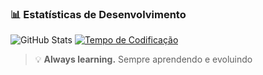 ### 📊 Estatísticas de Desenvolvimento

![GitHub Stats](https://github-readme-stats.vercel.app/api/top-langs/?username=Serafimklm&theme=dracula)
[![Tempo de Codificação](https://github-readme-stats.vercel.app/api/wakatime?username=Serafimklm&theme=dracula)](https://wakatime.com/@Serafimklm)


> 💡 **Always learning.** Sempre aprendendo e evoluindo

